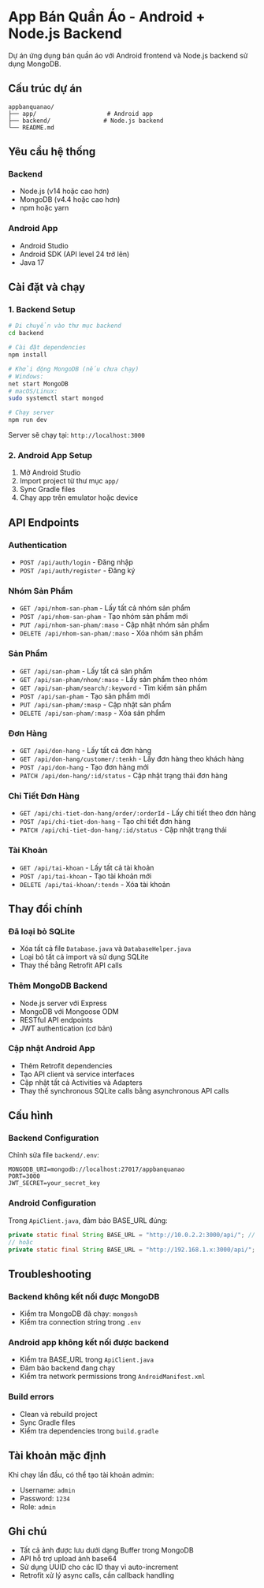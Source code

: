 # App Bán Quần Áo - Android + Node.js Backend

Dự án ứng dụng bán quần áo với Android frontend và Node.js backend sử dụng MongoDB.

## Cấu trúc dự án

```
appbanquanao/
├── app/                    # Android app
├── backend/               # Node.js backend
└── README.md
```

## Yêu cầu hệ thống

### Backend
- Node.js (v14 hoặc cao hơn)
- MongoDB (v4.4 hoặc cao hơn)
- npm hoặc yarn

### Android App
- Android Studio
- Android SDK (API level 24 trở lên)
- Java 17

## Cài đặt và chạy

### 1. Backend Setup

```bash
# Di chuyển vào thư mục backend
cd backend

# Cài đặt dependencies
npm install

# Khởi động MongoDB (nếu chưa chạy)
# Windows:
net start MongoDB
# macOS/Linux:
sudo systemctl start mongod

# Chạy server
npm run dev
```

Server sẽ chạy tại: `http://localhost:3000`

### 2. Android App Setup

1. Mở Android Studio
2. Import project từ thư mục `app/`
3. Sync Gradle files
4. Chạy app trên emulator hoặc device

## API Endpoints

### Authentication
- `POST /api/auth/login` - Đăng nhập
- `POST /api/auth/register` - Đăng ký

### Nhóm Sản Phẩm
- `GET /api/nhom-san-pham` - Lấy tất cả nhóm sản phẩm
- `POST /api/nhom-san-pham` - Tạo nhóm sản phẩm mới
- `PUT /api/nhom-san-pham/:maso` - Cập nhật nhóm sản phẩm
- `DELETE /api/nhom-san-pham/:maso` - Xóa nhóm sản phẩm

### Sản Phẩm
- `GET /api/san-pham` - Lấy tất cả sản phẩm
- `GET /api/san-pham/nhom/:maso` - Lấy sản phẩm theo nhóm
- `GET /api/san-pham/search/:keyword` - Tìm kiếm sản phẩm
- `POST /api/san-pham` - Tạo sản phẩm mới
- `PUT /api/san-pham/:masp` - Cập nhật sản phẩm
- `DELETE /api/san-pham/:masp` - Xóa sản phẩm

### Đơn Hàng
- `GET /api/don-hang` - Lấy tất cả đơn hàng
- `GET /api/don-hang/customer/:tenkh` - Lấy đơn hàng theo khách hàng
- `POST /api/don-hang` - Tạo đơn hàng mới
- `PATCH /api/don-hang/:id/status` - Cập nhật trạng thái đơn hàng

### Chi Tiết Đơn Hàng
- `GET /api/chi-tiet-don-hang/order/:orderId` - Lấy chi tiết theo đơn hàng
- `POST /api/chi-tiet-don-hang` - Tạo chi tiết đơn hàng
- `PATCH /api/chi-tiet-don-hang/:id/status` - Cập nhật trạng thái

### Tài Khoản
- `GET /api/tai-khoan` - Lấy tất cả tài khoản
- `POST /api/tai-khoan` - Tạo tài khoản mới
- `DELETE /api/tai-khoan/:tendn` - Xóa tài khoản

## Thay đổi chính

### Đã loại bỏ SQLite
- Xóa tất cả file `Database.java` và `DatabaseHelper.java`
- Loại bỏ tất cả import và sử dụng SQLite
- Thay thế bằng Retrofit API calls

### Thêm MongoDB Backend
- Node.js server với Express
- MongoDB với Mongoose ODM
- RESTful API endpoints
- JWT authentication (cơ bản)

### Cập nhật Android App
- Thêm Retrofit dependencies
- Tạo API client và service interfaces
- Cập nhật tất cả Activities và Adapters
- Thay thế synchronous SQLite calls bằng asynchronous API calls

## Cấu hình

### Backend Configuration
Chỉnh sửa file `backend/.env`:
```env
MONGODB_URI=mongodb://localhost:27017/appbanquanao
PORT=3000
JWT_SECRET=your_secret_key
```

### Android Configuration
Trong `ApiClient.java`, đảm bảo BASE_URL đúng:
```java
private static final String BASE_URL = "http://10.0.2.2:3000/api/"; // cho emulator
// hoặc
private static final String BASE_URL = "http://192.168.1.x:3000/api/"; // cho device thật
```

## Troubleshooting

### Backend không kết nối được MongoDB
- Kiểm tra MongoDB đã chạy: `mongosh`
- Kiểm tra connection string trong `.env`

### Android app không kết nối được backend
- Kiểm tra BASE_URL trong `ApiClient.java`
- Đảm bảo backend đang chạy
- Kiểm tra network permissions trong `AndroidManifest.xml`

### Build errors
- Clean và rebuild project
- Sync Gradle files
- Kiểm tra dependencies trong `build.gradle`

## Tài khoản mặc định

Khi chạy lần đầu, có thể tạo tài khoản admin:
- Username: `admin`
- Password: `1234`
- Role: `admin`

## Ghi chú

- Tất cả ảnh được lưu dưới dạng Buffer trong MongoDB
- API hỗ trợ upload ảnh base64
- Sử dụng UUID cho các ID thay vì auto-increment
- Retrofit xử lý async calls, cần callback handling